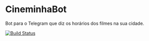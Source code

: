 # CineminhaBot
Bot para o Telegram que diz os horários dos filmes na sua cidade.

[![Build Status](https://travis-ci.org/tegon/cineminha-bot.svg?branch=master)](https://travis-ci.org/tegon/cineminha-bot)